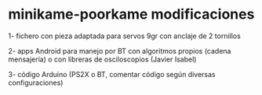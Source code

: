 # minikame-poorkame modificaciones
1- fichero con pieza adaptada para servos 9gr con anclaje de 2 tornillos

2- apps Android para manejo por BT con algoritmos propios (cadena mensajería) o con libreras de osciloscopios (Javier Isabel)

3- código Arduino (PS2X o BT, comentar código según diversas configuraciones)
